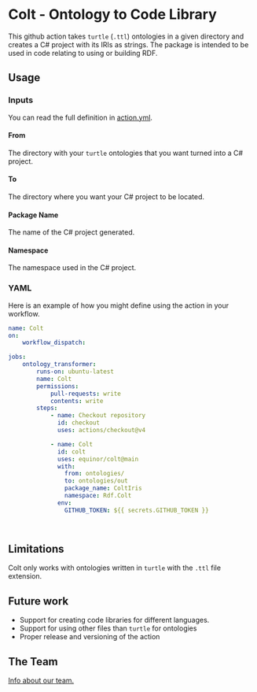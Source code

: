 # Colt - Ontology to Code Library
This github action takes `turtle` (`.ttl`) ontologies in a given directory and creates a C# project with its IRIs as strings. The package is intended to be used in code relating to using or building RDF.

## Usage
### Inputs
You can read the full definition in [action.yml](./action.yml).

#### From
The directory with your `turtle` ontologies that you want turned into a C# project.

#### To
The directory where you want your C# project to be located.

#### Package Name
The name of the C# project generated.

#### Namespace
The namespace used in the C# project.

### YAML
Here is an example of how you might define using the action in your workflow.

```yml
name: Colt
on:
    workflow_dispatch:

jobs:
    ontology_transformer:
        runs-on: ubuntu-latest
        name: Colt
        permissions:
            pull-requests: write
            contents: write
        steps:
            - name: Checkout repository
              id: checkout
              uses: actions/checkout@v4

            - name: Colt
              id: colt
              uses: equinor/colt@main
              with:
                from: ontologies/
                to: ontologies/out
                package_name: ColtIris
                namespace: Rdf.Colt
              env:
                GITHUB_TOKEN: ${{ secrets.GITHUB_TOKEN }}

            
```

## Limitations
Colt only works with ontologies written in `turtle` with the `.ttl` file extension.

## Future work
* Support for creating code libraries for different languages.
* Support for using other files than `turtle` for ontologies
* Proper release and versioning of the action


## The Team
[Info about our team.](https://github.com/equinor/team-semantic-infrastructure)
